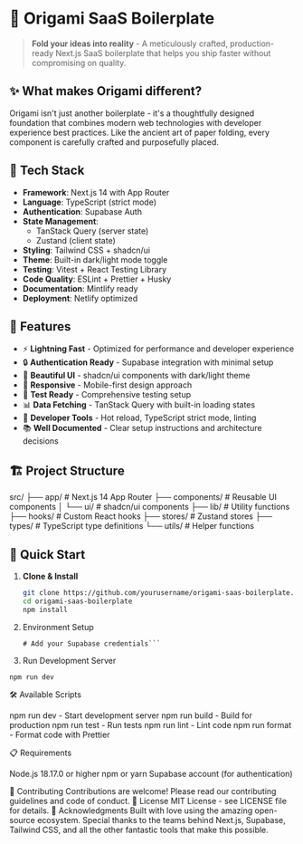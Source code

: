 # 🎨 Origami SaaS Boilerplate

> **Fold your ideas into reality** - A meticulously crafted, production-ready Next.js SaaS boilerplate that helps you ship faster without compromising on quality.

## ✨ What makes Origami different?

Origami isn't just another boilerplate - it's a thoughtfully designed foundation that combines modern web technologies with developer experience best practices. Like the ancient art of paper folding, every component is carefully crafted and purposefully placed.

## 🚀 Tech Stack

- **Framework**: Next.js 14 with App Router
- **Language**: TypeScript (strict mode)
- **Authentication**: Supabase Auth
- **State Management**:
  - TanStack Query (server state)
  - Zustand (client state)
- **Styling**: Tailwind CSS + shadcn/ui
- **Theme**: Built-in dark/light mode toggle
- **Testing**: Vitest + React Testing Library
- **Code Quality**: ESLint + Prettier + Husky
- **Documentation**: Mintlify ready
- **Deployment**: Netlify optimized

## 🎯 Features

- ⚡ **Lightning Fast** - Optimized for performance and developer experience
- 🔒 **Authentication Ready** - Supabase integration with minimal setup
- 🎨 **Beautiful UI** - shadcn/ui components with dark/light theme
- 📱 **Responsive** - Mobile-first design approach
- 🧪 **Test Ready** - Comprehensive testing setup
- 📊 **Data Fetching** - TanStack Query with built-in loading states
- 🔧 **Developer Tools** - Hot reload, TypeScript strict mode, linting
- 📚 **Well Documented** - Clear setup instructions and architecture decisions

## 🏗️ Project Structure

src/
├── app/ # Next.js 14 App Router
├── components/ # Reusable UI components
│ └── ui/ # shadcn/ui components
├── lib/ # Utility functions
├── hooks/ # Custom React hooks
├── stores/ # Zustand stores
├── types/ # TypeScript type definitions
└── utils/ # Helper functions

## 🚦 Quick Start

1. **Clone & Install**
   ```bash
   git clone https://github.com/yourusername/origami-saas-boilerplate.git
   cd origami-saas-boilerplate
   npm install
   ```
2. Environment Setup
   ````cp .env.example .env.local
   # Add your Supabase credentials```
   ````
3. Run Development Server

```
npm run dev
```

🛠️ Available Scripts

npm run dev - Start development server
npm run build - Build for production
npm run test - Run tests
npm run lint - Lint code
npm run format - Format code with Prettier

📋 Requirements

Node.js 18.17.0 or higher
npm or yarn
Supabase account (for authentication)

🤝 Contributing
Contributions are welcome! Please read our contributing guidelines and code of conduct.
📄 License
MIT License - see LICENSE file for details.
🙏 Acknowledgments
Built with love using the amazing open-source ecosystem. Special thanks to the teams behind Next.js, Supabase, Tailwind CSS, and all the other fantastic tools that make this possible.
